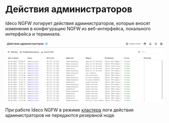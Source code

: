 # Действия администраторов

Ideco NGFW логирует действия администраторов, которые вносят изменения в конфигурацию NGFW из веб-интерфейса, локального интерфейса и терминала.

![](/.gitbook/assets/administrator-actions.png)

При работе Ideco NGFW в режиме [кластера](../server-management/cluster.md) логи действия администраторов не передаются резервной ноде.
